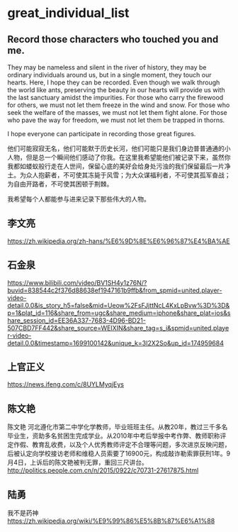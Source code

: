 # great_individual_list

## Record those characters who touched you and me.

They may be nameless and silent in the river of history, they may be ordinary individuals around us, but in a single moment, they touch our hearts. Here, I hope they can be recorded. Even though we walk through the world like ants, preserving the beauty in our hearts will provide us with the last sanctuary amidst the impurities. For those who carry the firewood for others, we must not let them freeze in the wind and snow. For those who seek the welfare of the masses, we must not let them fight alone. For those who pave the way for freedom, we must not let them be trapped in thorns.

I hope everyone can participate in recording those great figures.

他们可能寂寂无名，他们可能默于历史长河，他们可能只是我们身边普普通通的小人物，但是总一个瞬间他们感动了你我。在这里我希望能他们被记录下来，虽然你我都如蝼蚁般行走在人世间，保留心底的美好会给身处污浊的我们保留最后一片净土。为众人抱薪者，不可使其冻毙于风雪；为大众谋福利者，不可使其孤军奋战；为自由开路者，不可使其困顿于荆棘。

我希望每个人都能参与进来记录下那些伟大的人物。

## 李文亮

https://zh.wikipedia.org/zh-hans/%E6%9D%8E%E6%96%87%E4%BA%AE

## 石金泉

https://www.bilibili.com/video/BV1SH4y1z76N/?buvid=838544c2f376d88638ef1947161b9ffb&from_spmid=united.player-video-detail.0.0&is_story_h5=false&mid=Ueow%2FsFJjttNcL4KxLpBvw%3D%3D&p=1&plat_id=116&share_from=ugc&share_medium=iphone&share_plat=ios&share_session_id=EE36A337-7683-4D96-BD21-507CBD7FF442&share_source=WEIXIN&share_tag=s_i&spmid=united.player-video-detail.0.0&timestamp=1699100142&unique_k=3I2X2So&up_id=174959684


## 上官正义

https://news.ifeng.com/c/8UYLMyqjEys


## 陈文艳
陈文艳 河北遵化市第二中学化学教师，毕业班班主任。从教20年，教过三千多名毕业生，资助多名贫困生完成学业。从2010年中考后举报中考作弊、教师职称评定作假、教育乱收费，以及个人优秀教师评定不合理等问题，多次进京反映问题，后被认定向学校接访老师和维稳人员索要了16900元，构成敲诈勒索罪获刑1年。9月4日，上诉后的陈文艳被判无罪，重回三尺讲台。
http://politics.people.com.cn/n/2015/0922/c70731-27617875.html


## 陆勇
我不是药神
https://zh.wikipedia.org/wiki/%E9%99%86%E5%8B%87%E6%A1%88
